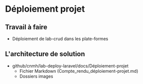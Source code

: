 # Déploiement projet
## Travail à faire 
- Déploiement de lab-crud dans les plate-formes 

## L'architecture de solution 
- github/cnmh/lab-deploy-laravel/docs/Déploiement-projet
  - Fichier Markdown (Compte_rendu_déploiement-projet.md)
  - Dossiers images